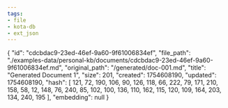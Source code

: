 ```yaml
---
tags:
- file
- kota-db
- ext_json
---
```

{
  "id": "cdcbdac9-23ed-46ef-9a60-9f61006834ef",
  "file_path": "./examples-data/personal-kb/documents/cdcbdac9-23ed-46ef-9a60-9f61006834ef.md",
  "original_path": "/generated/doc-001.md",
  "title": "Generated Document 1",
  "size": 201,
  "created": 1754608190,
  "updated": 1754608190,
  "hash": [
    121,
    72,
    190,
    106,
    90,
    126,
    118,
    66,
    222,
    79,
    171,
    210,
    158,
    58,
    12,
    148,
    76,
    240,
    85,
    102,
    100,
    136,
    110,
    162,
    115,
    120,
    109,
    164,
    203,
    134,
    240,
    195
  ],
  "embedding": null
}